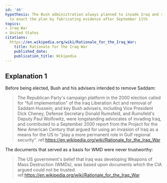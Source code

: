 ```yaml
---
id: '46'
hypothesis: The Bush administration always planned to invade Iraq and seized the opportunity
  to enact the plan by fabricating evidence after September 11th
topics:
- Iraq War
- United States
citations:
  https://en.wikipedia.org/wiki/Rationale_for_the_Iraq_War:
    title: Rationale for the Iraq War
    published_date: 
    publication_title: Wikipedia
---
```

## Explanation 1

Before being elected, Bush and his advisers intended to remove Saddam:

> The Republican Party's campaign platform in the 2000 election called for "full implementation" of the Iraq Liberation Act and removal of Saddam Hussein; and key Bush advisers, including Vice President Dick Cheney, Defense Secretary Donald Rumsfeld, and Rumsfeld's Deputy Paul Wolfowitz, were longstanding advocates of invading Iraq, and contributed to a September 2000 report from the Project for the New American Century that argued for using an invasion of Iraq as a means for the US to "play a more permanent role in Gulf regional security".
> ref:https://en.wikipedia.org/wiki/Rationale_for_the_Iraq_War

The documents that served as a basis for WMD were never trustworthy:

> The US government's belief that Iraq was developing Weapons of Mass Destruction (WMDs), was based upon documents which the CIA argued could not be trusted.
> ref:https://en.wikipedia.org/wiki/Rationale_for_the_Iraq_War

